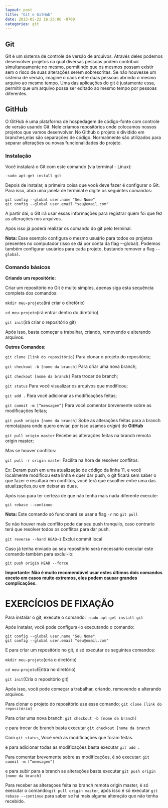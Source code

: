 ```yaml
---
layout: post
title: "Git e GitHub"
date: 2013-05-22 16:25:06 -0700
categories: git
---
```


## Git

   Git é um sistema de controle de versão de arquivos. Através deles podemos desenvolver projetos na qual diversas pessoas podem contribuir simultaneamente no mesmo, permitindo que os mesmos possam existir sem o risco de suas alterações serem sobrescritas. Se não houvesse um sistema de versão, imagine o caos entre duas pessoas abrindo o mesmo arquivo ao mesmo tempo. Uma das aplicações do git é justamente essa, permitir que um arquivo possa ser editado ao mesmo tempo por pessoas diferentes.

## GitHub

   O GitHub é uma plataforma de hospedagem de código-fonte com controle de versão usando Git. Nele criamos repositórios onde colocamos nossos projetos que vamos desenvolver. No Github o projeto é dividido em branches,elas são separações de código. Normalmente são utilizados para separar alterações ou novas funcionalidades do projeto. 
   
### Instalação

Você instalará o Git com este comando (via terminal - Linux):
 
 `-sudo apt-get install git`

Depois de instalar, a primeira coisa que você deve fazer é configurar o Git. Para isso, abra uma janela de terminal e digite os seguintes comandos:
 ```
 git config --global user.name "Seu Nome"
 git config --global user.email "seu@email.com"
```

A partir daí, o Git irá usar essas informações para registrar quem foi que fez as alterações nos arquivos.


Após isso já poderá realizar os comando do git pelo terminal.

**Nota:** Esse exemplo configura o mesmo usuário para todos os projetos presentes no computador (isso se dá por conta da flag --global). Podemos também configurar usuários para cada projeto, bastando remover a flag `--global`.

### Comando básicos  

**Criando um repositório:**

Criar um repositório no Git é muito simples, apenas siga esta sequência completa dos comandos:

`mkdir meu-projeto`(irá criar o diretório)

`cd meu-projeto`(irá entrar dentro do diretório)

`git init`(irá criar o repositório git)

Após isso, basta começar a trabalhar, criando, removendo e alterando arquivos.

**Outros Comandos:**

`git clone [link do repositório]`
Para clonar o projeto do repositório;

`git checkout -b [nome da branch]`
Para criar uma nova branch;

`git checkout [nome da branch]`
Para trocar de branch;

`git status` 
Para você visualizar os arquivos que modificou;

`git add .`
Para você adicionar as modificações feitas;

`git commit -m [“mensagem”]`
Para você comentar brevemente sobre as modificações feitas;

`git push origin [nome da branch]`
Sobe as alterações feitas para a branch remota(para onde quero enviar, por isso usamos *origin*) do **GitHub**

`git pull origin master`
Recebe as alterações feitas na branch remota origin master;

Mas se houver conflitos:

`git pull -r origin master` Facilita na hora de resolver conflitos.

Ex: Deram push em uma atualização de código da linha 11, e você localmente modificou esta linha e quer dar push, o git ficará sem saber o que fazer e resultará em conflitos, você terá que escolher entre uma das atualizações,ou em deixar as duas.


Após isso para ter certeza de que não tenha mais nada diferente execute:  

`git rebase --continue`

**Nota:** Este comando só funcionará se usar a flag `-r` no `git pull`

Se não houver mais conflito pode dar seu push tranquilo, caso contrario terá que resolver todos os conflitos para dar push.

`git reverse --hard HEAD~1`
Exclui commit local

Caso já tenha enviado ao seu repositório será necessário executar este comando também para exclui-lo:

`git push origin HEAD --force`

**Importante: Não é muito recomendável usar estes últimos dois comandos exceto em casos muito extremos, eles podem causar grandes complicações.**

# EXERCÍCIOS DE FIXAÇÃO
 
 Para instalar o git, execute o comando:
  `-sudo apt-get install git`

Após instalar, você pode configura-lo executando o comando:

 ```
 git config --global user.name "Seu Nome"
 git config --global user.email "seu@email.com"
```
 E para criar um repositório no git, é só executar os seguintes comandos:
 
`mkdir meu-projeto`(cria o diretório)

`cd meu-projeto`(Entra no diretório)

`git init`(Cria o repositório git) 

Após isso, você pode começar a trabalhar, criando, removendo e alterando arquivos.

 Para clonar o projeto do repositório use esse comando;
 `git clone [link do repositório]`
  
  Para criar uma nova branch:
  `git checkout -b [nome da branch]`
 
 e para trocar de branch basta executar  `git checkout [nome da branch`
 
  Com `git status`, Você verá as modificações que foram feitas. 
  
  e para adicionar todas as modificações basta executar `git add .`

  Para comentar brevemente sobre as modificações, é só executar:
  `git commit -m [“mensagem”]`
   
   e para subir para a branch as alterações basta executar `git push origin [nome da branch]`

   Para receber as alteraçoes feita na branch remota origin master, é só executar o comando:`git pull origin master`, após isso é só executar `git rebase --continue`
para saber se há mais alguma alteração que não tenha recebido.
